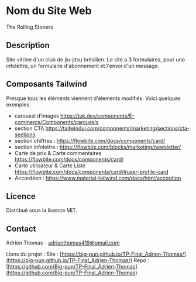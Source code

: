 # Nom du Site Web

The Rolling Stoners

## Description

Site vitrine d'un club de jiu-jitsu brésilien.
Le site a 3 formulaires, pour une infolettre, un formulaire d'abonnement et l'envoi d'un message.

## Composants Tailwind

Presque tous les éléments viennent d'elements modifiés. Voici quelques exemples.
- carousel d’images https://tuk.dev/components/E-commerce/Components/carousels
- section CTA https://tailwindui.com/components/marketing/sections/cta-sections
- section chiffres : https://flowbite.com/docs/components/card/
- section infolettre : https://flowbite.com/blocks/marketing/newsletter/
- Carte de prix & Carte commentaires https://flowbite.com/docs/components/card/
- Carte utilisateur & Carte Liste  https://flowbite.com/docs/components/card/#user-profile-card
- Accordéon : https://www.material-tailwind.com/docs/html/accordion

## Licence

Distribué sous la licence MIT.

## Contact

Adrien Thomas - adrienthomas419@gmail.com

Liens du projet : 
    Site : [https://big-pun.github.io/TP-Final_Adrien-Thomas/](https://big-pun.github.io/TP-Final_Adrien-Thomas/)
    Repo : [https://github.com/Big-pun/TP-Final_Adrien-Thomas](https://github.com/Big-pun/TP-Final_Adrien-Thomas)
